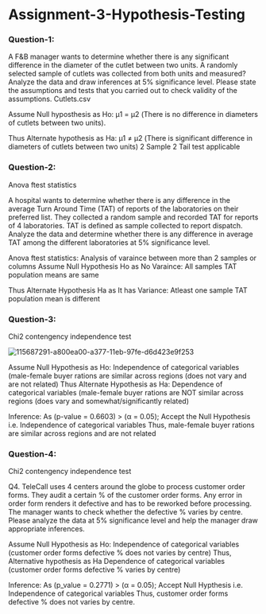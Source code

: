 # Assignment-3-Hypothesis-Testing
### Question-1:
A F&B manager wants to determine whether there is any significant difference in the diameter of the cutlet between two units. A randomly selected sample of cutlets was collected from both units and measured? Analyze the data and draw inferences at 5% significance level. Please state the assumptions and tests that you carried out to check validity of the assumptions. Cutlets.csv

Assume Null hyposthesis as Ho: μ1 = μ2 (There is no difference in diameters of cutlets between two units).

Thus Alternate hypothesis as Ha: μ1 ≠ μ2 (There is significant difference in diameters of cutlets between two units) 2 Sample 2 Tail test applicable

### Question-2:
Anova ftest statistics

A hospital wants to determine whether there is any difference in the average Turn Around Time (TAT) of reports of the laboratories on their preferred list. They collected a random sample and recorded TAT for reports of 4 laboratories. TAT is defined as sample collected to report dispatch. Analyze the data and determine whether there is any difference in average TAT among the different laboratories at 5% significance level.

Anova ftest statistics: Analysis of varaince between more than 2 samples or columns Assume Null Hypothesis Ho as No Varaince: All samples TAT population means are same

Thus Alternate Hypothesis Ha as It has Variance: Atleast one sample TAT population mean is different

### Question-3:

Chi2 contengency independence test

![115687291-a800ea00-a377-11eb-97fe-d6d423e9f253](https://user-images.githubusercontent.com/110719731/188441088-eb3ba4ad-4e5e-4173-baac-f7f5c71270a9.png)

Assume Null Hypothesis as Ho: Independence of categorical variables (male-female buyer rations are similar across regions (does not vary and are not related) Thus Alternate Hypothesis as Ha: Dependence of categorical variables (male-female buyer rations are NOT similar across regions (does vary and somewhat/significantly related)

Inference: As (p-value = 0.6603) > (α = 0.05); Accept the Null Hypothesis i.e. Independence of categorical variables Thus, male-female buyer rations are similar across regions and are not related

### Question-4:
Chi2 contengency independence test

Q4. TeleCall uses 4 centers around the globe to process customer order forms. They audit a certain % of the customer order forms. Any error in order form renders it defective and has to be reworked before processing. The manager wants to check whether the defective % varies by centre. Please analyze the data at 5% significance level and help the manager draw appropriate inferences.

Assume Null Hypothesis as Ho: Independence of categorical variables (customer order forms defective % does not varies by centre) Thus, Alternative hypothesis as Ha Dependence of categorical variables (customer order forms defective % varies by centre)

Inference: As (p_value = 0.2771) > (α = 0.05); Accept Null Hypthesis i.e. Independence of categorical variables Thus, customer order forms defective % does not varies by centre.
